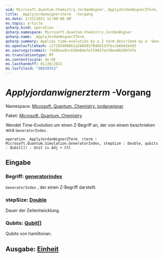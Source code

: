 ```yaml
---
uid: Microsoft.Quantum.Chemistry.JordanWigner._ApplyJordanWignerZTerm_
title: _Applyjordanwignerzterm_ -Vorgang
ms.date: 1/23/2021 12:00:00 AM
ms.topic: article
qsharp.kind: operation
qsharp.namespace: Microsoft.Quantum.Chemistry.JordanWigner
qsharp.name: _ApplyJordanWignerZTerm_
qsharp.summary: Applies time-evolution by a Z term described by a `GeneratorIndex`.
ms.openlocfilehash: c27255409061a28668270d69133fbccb6b01b493
ms.sourcegitcommit: 71605ea9cc630e84e7ef29027e1f0ea06299747e
ms.translationtype: MT
ms.contentlocale: de-DE
ms.lasthandoff: 01/26/2021
ms.locfileid: "98839553"
---
```

# <a name="_applyjordanwignerzterm_-operation"></a>_Applyjordanwignerzterm_ -Vorgang

Namespace: [Microsoft. Quantum. Chemistry. jordanwigner](xref:Microsoft.Quantum.Chemistry.JordanWigner)

Paket: [Microsoft. Quantum. Chemistry](https://nuget.org/packages/Microsoft.Quantum.Chemistry)


Wendet Time-Evolution um einen Z-Begriff an, der von einem beschrieben wird `GeneratorIndex` .

```qsharp
operation _ApplyJordanWignerZTerm_ (term : Microsoft.Quantum.Simulation.GeneratorIndex, stepSize : Double, qubits : Qubit[]) : Unit is Adj + Ctl
```


## <a name="input"></a>Eingabe

### <a name="term--generatorindex"></a>Begriff: [generatorindex](xref:Microsoft.Quantum.Simulation.GeneratorIndex)

`GeneratorIndex` , der einen Z-Begriff darstellt.


### <a name="stepsize--double"></a>stepSize: [Double](xref:microsoft.quantum.lang-ref.double)

Dauer der Zeitentwicklung.


### <a name="qubits--qubit"></a>Qubits: [Qubit](xref:microsoft.quantum.lang-ref.qubit)[]

Qubits von hamiltonan.



## <a name="output--unit"></a>Ausgabe: [Einheit](xref:microsoft.quantum.lang-ref.unit)

